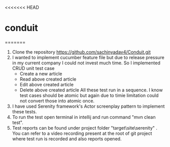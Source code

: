 <<<<<<< HEAD
# conduit
=======

1. Clone the repository https://github.com/sachinyadav4/Conduit.git
2. I wanted to implement cucumber feature file but due to release pressure in my current company
I could not invest much time. So I implemented CRUD unit test case 
   - Create a new article
   - Read above created article
   - Edit above created article
   - Delete above created article
All these test run in a sequence. I know test cases should be atomic but again due to timie limitation
     could not convert those into atomic once.
3. I have used Serenity framework's Actor screenplay pattern to implement these tests.
4. To run the test open terminal in intellij and run command "mvn clean test".
5. Test reports can be found under project folder "target\site\serenity" . You can refer to a video recording present at the root of git project where 
test run is recorded and also reports opened. 
   